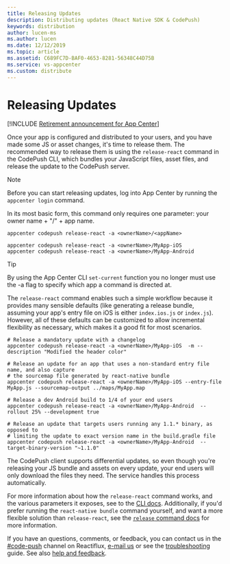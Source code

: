 ```yaml
---
title: Releasing Updates
description: Distributing updates (React Native SDK & CodePush)
keywords: distribution
author: lucen-ms
ms.author: lucen
ms.date: 12/12/2019
ms.topic: article
ms.assetid: C689FC7D-BAF0-4653-8281-56348C44D75B
ms.service: vs-appcenter
ms.custom: distribute
---
```


# Releasing Updates

[!INCLUDE [Retirement announcement for App Center](~/includes/retirement.md)]

Once your app is configured and distributed to your users, and you have made some JS or asset changes, it's time to release them. The recommended way to release them is using the `release-react` command in the CodePush CLI, which bundles your JavaScript files, asset files, and release the update to the CodePush server.

> [!NOTE]
> Before you can start releasing updates, log into App Center by running the `appcenter login` command.

In its most basic form, this command only requires one parameter: your owner name + "/" + app name.

```shell
appcenter codepush release-react -a <ownerName>/<appName>

appcenter codepush release-react -a <ownerName>/MyApp-iOS
appcenter codepush release-react -a <ownerName>/MyApp-Android
```

> [!TIP]
> By using the App Center CLI `set-current` function you no longer must use the -a flag to specify which app a command is directed at.

The `release-react` command enables such a simple workflow because it provides many sensible defaults (like generating a release bundle, assuming your app's entry file on iOS is either `index.ios.js` or `index.js`). However, all of these defaults can be customized to allow incremental flexibility as necessary, which makes it a good fit for most scenarios.

```shell
# Release a mandatory update with a changelog
appcenter codepush release-react -a <ownerName>/MyApp-iOS  -m --description "Modified the header color"

# Release an update for an app that uses a non-standard entry file name, and also capture
# the sourcemap file generated by react-native bundle
appcenter codepush release-react -a <ownerName>/MyApp-iOS --entry-file MyApp.js --sourcemap-output ../maps/MyApp.map

# Release a dev Android build to 1/4 of your end users
appcenter codepush release-react -a <ownerName>/MyApp-Android  --rollout 25% --development true

# Release an update that targets users running any 1.1.* binary, as opposed to
# limiting the update to exact version name in the build.gradle file
appcenter codepush release-react -a <ownerName>/MyApp-Android  --target-binary-version "~1.1.0"
```

The CodePush client supports differential updates, so even though you're releasing your JS bundle and assets on every update, your end users will only download the files they need. The service handles this process automatically.

For more information about how the `release-react` command works, and the various parameters it exposes, see to the [CLI docs](./cli.md#releasing-updates-react-native). Additionally, if you'd prefer running the `react-native bundle` command yourself, and want a more flexible solution than `release-react`, see the [`release` command docs](./cli.md#releasing-updates-general) for more information.

If you have an questions, comments, or feedback, you can contact us in the [#code-push](https://discord.gg/0ZcbPKXt5bWxFdFu) channel on Reactiflux, [e-mail us](mailto:codepushfeed@microsoft.com) or see the [troubleshooting](rn-troubleshooting.md) guide. See also [help and feedback](../../help.md).
